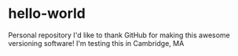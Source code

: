 # hello-world
Personal repository
I'd like to thank GitHub for making this awesome versioning software! 
I'm testing this in Cambridge, MA
